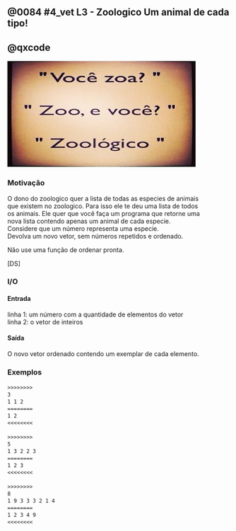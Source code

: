 ## @0084 #4_vet L3 - Zoologico Um animal de cada tipo!
## @qxcode

![](capa.jpg)

### Motivação

O dono do zoologico quer a lista de todas as especies de animais  
que existem no zoologico. Para isso ele te deu uma lista de todos  
os animais. Ele quer que você faça um programa que retorne uma  
nova lista contendo apenas um animal de cada especie.  
Considere que um número representa uma especie.  
Devolva um novo vetor, sem números repetidos e ordenado.

Não use uma função de ordenar pronta.

\[DS\]

### I/O

#### Entrada 

linha 1: um número com a quantidade de elementos do vetor  
linha 2: o vetor de inteiros  

#### Saída

O novo vetor ordenado contendo um exemplar de cada elemento.

### Exemplos

```
>>>>>>>>
3
1 1 2
========
1 2
<<<<<<<<

>>>>>>>>
5
1 3 2 2 3
========
1 2 3
<<<<<<<<

>>>>>>>>
8
1 9 3 3 3 2 1 4
========
1 2 3 4 9
<<<<<<<<
```

<!---

--->